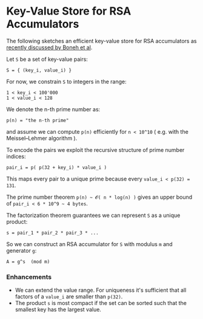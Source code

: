 # Key-Value Store for RSA Accumulators

The following sketches an efficient key-value store for RSA accumulators as [recently discussed by Boneh et al](https://eprint.iacr.org/2018/1188.pdf).


Let `S` be a set of key-value pairs:
```
S = { (key_i, value_i) }
```

For now, we constrain `S` to integers in the range:

```
1 < key_i < 100'000
1 < value_i < 128
```

We denote the n-th prime number as:
```
p(n) = "the n-th prime" 
```
and assume we can compute `p(n)` efficiently for `n < 10^10` ( e.g. with the Meissel–Lehmer algorithm ).

To encode the pairs we exploit the recursive structure of prime number indices:
```
pair_i = p( p(32 + key_i) * value_i )
```
This maps every pair to a unique prime because every `value_i < p(32) = 131`. 

The prime number theorem `p(n) ~ 𝓞( n * log(n) )` gives an upper bound of `pair_i < 6 * 10^9 ~ 4 bytes`.

The factorization theorem guarantees we can represent `S` as a unique product:
```
s = pair_1 * pair_2 * pair_3 * ...
```

So we can construct an RSA accumulator for `S` with modulus `m` and generator `g`:
```
A = g^s  (mod m)
```



### Enhancements
- We can extend the value range. For uniqueness it's sufficient that all factors of a `value_i` are smaller than `p(32)`.
- The product `s` is most compact if the set can be sorted such that the smallest key has the largest value.
